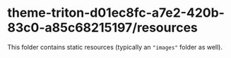 # theme-triton-d01ec8fc-a7e2-420b-83c0-a85c68215197/resources

This folder contains static resources (typically an `"images"` folder as well).
